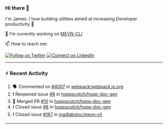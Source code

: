 ### Hi there 👋

I'm James. I love building utilities aimed at increasing Developer productivity :raised_hands: 

🔭 I’m currently working on [MEVN-CLI](https://github.com/madlabsinc/mevn-cli)

📫 How to reach me:

[![Follow on Twitter](https://img.shields.io/badge/--twitter?label=Twitter&logo=Twitter&style=social)](https://twitter.com/james_madhacks) [![Connect on LinkedIn](https://img.shields.io/badge/--linkedin?label=LinkedIn&logo=LinkedIn&style=social)](https://www.linkedin.com/in/jamesgeorge007)

---

### :zap: Recent Activity

<!--START_SECTION:activity-->
1. 🗣 Commented on [#4007](https://github.com/webpack/webpack.js.org/issues/4007) in [webpack/webpack.js.org](https://github.com/webpack/webpack.js.org)
2. ❗️ Reopened issue [#8](https://github.com/hoppscotch/hopp-doc-gen/issues/8) in [hoppscotch/hopp-doc-gen](https://github.com/hoppscotch/hopp-doc-gen)
3. 🎉 Merged PR [#10](https://github.com/hoppscotch/hopp-doc-gen/pull/10) in [hoppscotch/hopp-doc-gen](https://github.com/hoppscotch/hopp-doc-gen)
4. ❗️ Closed issue [#8](https://github.com/hoppscotch/hopp-doc-gen/issues/8) in [hoppscotch/hopp-doc-gen](https://github.com/hoppscotch/hopp-doc-gen)
5. ❗️ Closed issue [#187](https://github.com/madlabsinc/mevn-cli/issues/187) in [madlabsinc/mevn-cli](https://github.com/madlabsinc/mevn-cli)
<!--END_SECTION:activity-->

---

<!--
**jamesgeorge007/jamesgeorge007** is a ✨ _special_ ✨ repository because its `README.md` (this file) appears on your GitHub profile.

Here are some ideas to get you started:

- 🌱 I’m currently learning ...
- 👯 I’m looking to collaborate on ...
- 🤔 I’m looking for help with ...
- 💬 Ask me about ...
- 😄 Pronouns: ...
- ⚡ Fun fact: ...
-->
